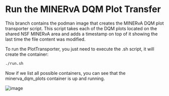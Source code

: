 # Run the MINERvA DQM Plot Transfer
This branch contains the podman image that creates the MINERvA DQM plot transporter script. This script takes each of the DQM plots located on the shared NSF MINERvA area and adds a timestamp on top of it showing the last time the file content was modified. 

To run the PlotTransporter, you just need to execute the .sh script, it will create the container:

```bash
./run.sh
```

Now if we list all possible containers, you can see that the minerva_dqm_plots container is up and running.

![image](https://github.com/DUNE/2x2_Slow_Controls/assets/34606228/64aac6e7-4306-4193-b8ac-c8ea800cdf9f)
